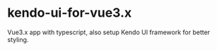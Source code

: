# kendo-ui-for-vue3.x
Vue3.x app with typescript, also setup Kendo UI framework for better styling.
